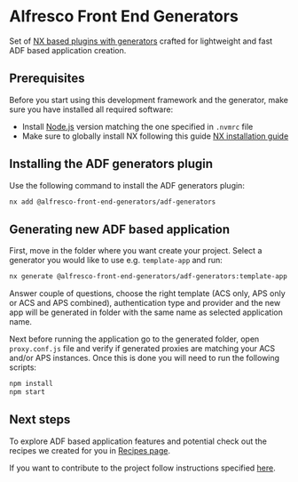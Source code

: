 # Alfresco Front End Generators

Set of [NX based plugins with generators](https://nx.dev/features/generate-code) crafted for lightweight and fast ADF based application creation.

## Prerequisites
Before you start using this development framework and the generator, make sure you have installed all required software:

* Install [Node.js](https://nodejs.org/en/download/) version matching the one specified in `.nvmrc` file
* Make sure to globally install NX following this guide [NX installation guide](https://nx.dev/getting-started/installation)

## Installing the ADF generators plugin
Use the following command to install the ADF generators plugin:
```sh
nx add @alfresco-front-end-generators/adf-generators
```

## Generating new ADF based application
First, move in the folder where you want create your project. Select a generator you would like to use e.g. `template-app` and run:
```sh
nx generate @alfresco-front-end-generators/adf-generators:template-app
```
Answer couple of questions, choose the right template (ACS only, APS only or ACS and APS combined), authentication type and provider and the new app will be generated in folder with the same name as selected application name.

Next before running the application go to the generated folder, open `proxy.conf.js` file and verify if generated proxies are matching your ACS and/or APS instances. Once this is done you will need to run the following scripts:
```sh
npm install
npm start
```

## Next steps
To explore ADF based application features and potential check out the recipes we created for you in [Recipes page](./docs/recipes/recipes.md).

If you want to contribute to the project follow instructions specified [here](./docs/developer-docs/contributing.md).
